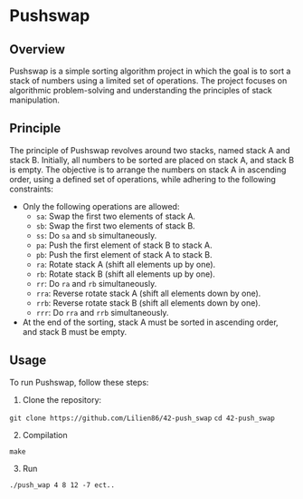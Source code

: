 # Pushswap

## Overview
Pushswap is a simple sorting algorithm project in which the goal is to sort a stack of numbers using a limited set of operations. The project focuses on algorithmic problem-solving and understanding the principles of stack manipulation.

## Principle
The principle of Pushswap revolves around two stacks, named stack A and stack B. Initially, all numbers to be sorted are placed on stack A, and stack B is empty. The objective is to arrange the numbers on stack A in ascending order, using a defined set of operations, while adhering to the following constraints:
- Only the following operations are allowed:
  - `sa`: Swap the first two elements of stack A.
  - `sb`: Swap the first two elements of stack B.
  - `ss`: Do `sa` and `sb` simultaneously.
  - `pa`: Push the first element of stack B to stack A.
  - `pb`: Push the first element of stack A to stack B.
  - `ra`: Rotate stack A (shift all elements up by one).
  - `rb`: Rotate stack B (shift all elements up by one).
  - `rr`: Do `ra` and `rb` simultaneously.
  - `rra`: Reverse rotate stack A (shift all elements down by one).
  - `rrb`: Reverse rotate stack B (shift all elements down by one).
  - `rrr`: Do `rra` and `rrb` simultaneously.
- At the end of the sorting, stack A must be sorted in ascending order, and stack B must be empty.

## Usage
To run Pushswap, follow these steps:
1. Clone the repository:

```git clone https://github.com/Lilien86/42-push_swap```
```cd 42-push_swap```

2. Compilation

```make```

3. Run

```./push_wap 4 8 12 -7 ect..```
